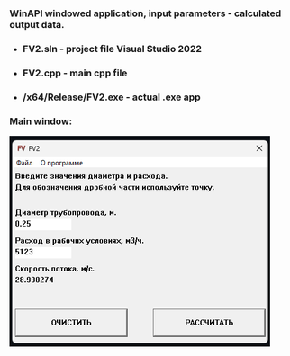 
### WinAPI windowed application, input parameters - calculated output data.

- ### FV2.sln - project file Visual Studio 2022

- ### FV2.cpp - main cpp file

- ### /x64/Release/FV2.exe - actual .exe app

### Main window:
<img src="https://raw.githubusercontent.com/VladimirKMr/Flow_converter/main/screenshots/main.png"/>
